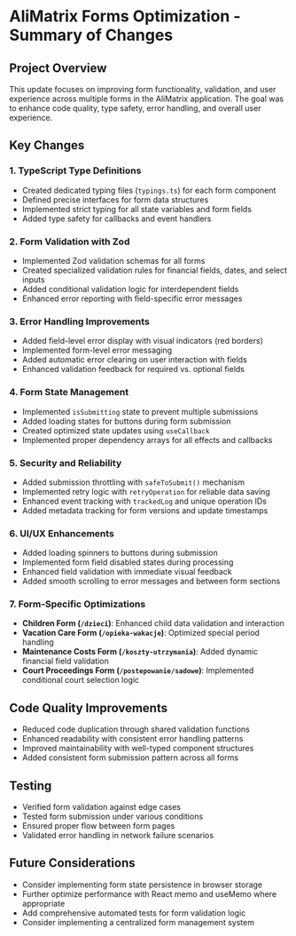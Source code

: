 # AliMatrix Forms Optimization - Summary of Changes

## Project Overview

This update focuses on improving form functionality, validation, and user experience across multiple forms in the AliMatrix application. The goal was to enhance code quality, type safety, error handling, and overall user experience.

## Key Changes

### 1. TypeScript Type Definitions

- Created dedicated typing files (`typings.ts`) for each form component
- Defined precise interfaces for form data structures
- Implemented strict typing for all state variables and form fields
- Added type safety for callbacks and event handlers

### 2. Form Validation with Zod

- Implemented Zod validation schemas for all forms
- Created specialized validation rules for financial fields, dates, and select inputs
- Added conditional validation logic for interdependent fields
- Enhanced error reporting with field-specific error messages

### 3. Error Handling Improvements

- Added field-level error display with visual indicators (red borders)
- Implemented form-level error messaging
- Added automatic error clearing on user interaction with fields
- Enhanced validation feedback for required vs. optional fields

### 4. Form State Management

- Implemented `isSubmitting` state to prevent multiple submissions
- Added loading states for buttons during form submission
- Created optimized state updates using `useCallback`
- Implemented proper dependency arrays for all effects and callbacks

### 5. Security and Reliability

- Added submission throttling with `safeToSubmit()` mechanism
- Implemented retry logic with `retryOperation` for reliable data saving
- Enhanced event tracking with `trackedLog` and unique operation IDs
- Added metadata tracking for form versions and update timestamps

### 6. UI/UX Enhancements

- Added loading spinners to buttons during submission
- Implemented form field disabled states during processing
- Enhanced field validation with immediate visual feedback
- Added smooth scrolling to error messages and between form sections

### 7. Form-Specific Optimizations

- **Children Form (`/dzieci`)**: Enhanced child data validation and interaction
- **Vacation Care Form (`/opieka-wakacje`)**: Optimized special period handling
- **Maintenance Costs Form (`/koszty-utrzymania`)**: Added dynamic financial field validation
- **Court Proceedings Form (`/postepowanie/sadowe`)**: Implemented conditional court selection logic

## Code Quality Improvements

- Reduced code duplication through shared validation functions
- Enhanced readability with consistent error handling patterns
- Improved maintainability with well-typed component structures
- Added consistent form submission pattern across all forms

## Testing

- Verified form validation against edge cases
- Tested form submission under various conditions
- Ensured proper flow between form pages
- Validated error handling in network failure scenarios

## Future Considerations

- Consider implementing form state persistence in browser storage
- Further optimize performance with React memo and useMemo where appropriate
- Add comprehensive automated tests for form validation logic
- Consider implementing a centralized form management system
